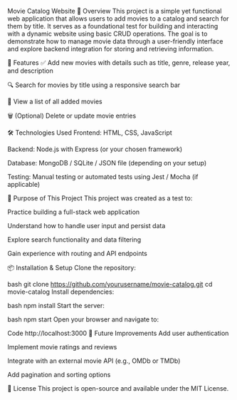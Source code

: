 Movie Catalog Website
📌 Overview
This project is a simple yet functional web application that allows users to add movies to a catalog and search for them by title. It serves as a foundational test for building and interacting with a dynamic website using basic CRUD operations. The goal is to demonstrate how to manage movie data through a user-friendly interface and explore backend integration for storing and retrieving information.

🚀 Features
✅ Add new movies with details such as title, genre, release year, and description

🔍 Search for movies by title using a responsive search bar

📄 View a list of all added movies

🗑️ (Optional) Delete or update movie entries

🛠️ Technologies Used
Frontend: HTML, CSS, JavaScript

Backend: Node.js with Express (or your chosen framework)

Database: MongoDB / SQLite / JSON file (depending on your setup)

Testing: Manual testing or automated tests using Jest / Mocha (if applicable)

🧪 Purpose of This Project
This project was created as a test to:

Practice building a full-stack web application

Understand how to handle user input and persist data

Explore search functionality and data filtering

Gain experience with routing and API endpoints

📦 Installation & Setup
Clone the repository:

bash
git clone https://github.com/yourusername/movie-catalog.git
cd movie-catalog
Install dependencies:

bash
npm install
Start the server:

bash
npm start
Open your browser and navigate to:

Code
http://localhost:3000
🧠 Future Improvements
Add user authentication

Implement movie ratings and reviews

Integrate with an external movie API (e.g., OMDb or TMDb)

Add pagination and sorting options

📄 License
This project is open-source and available under the MIT License.
